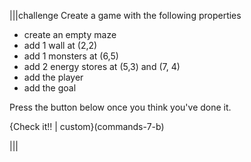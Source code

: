 |||challenge
Create a game with the following properties

- create an empty maze
- add 1 wall at (2,2) 
- add 1 monsters at (6,5)
- add 2 energy stores at (5,3) and (7, 4)
- add the player
- add the goal

Press the button below once you think you've done it.

{Check it!! | custom}(commands-7-b)

|||